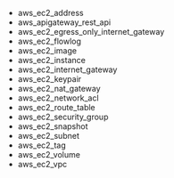 - aws_ec2_address
- aws_apigateway_rest_api
- aws_ec2_egress_only_internet_gateway
- aws_ec2_flowlog
- aws_ec2_image
- aws_ec2_instance
- aws_ec2_internet_gateway
- aws_ec2_keypair
- aws_ec2_nat_gateway
- aws_ec2_network_acl
- aws_ec2_route_table
- aws_ec2_security_group
- aws_ec2_snapshot
- aws_ec2_subnet
- aws_ec2_tag
- aws_ec2_volume
- aws_ec2_vpc
